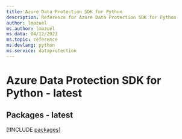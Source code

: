 ```yaml
---
title: Azure Data Protection SDK for Python
description: Reference for Azure Data Protection SDK for Python
author: lmazuel
ms.author: lmazuel
ms.data: 04/12/2023
ms.topic: reference
ms.devlang: python
ms.service: dataprotection
---
```

# Azure Data Protection SDK for Python - latest
## Packages - latest
[!INCLUDE [packages](data-protection-index.md)]
